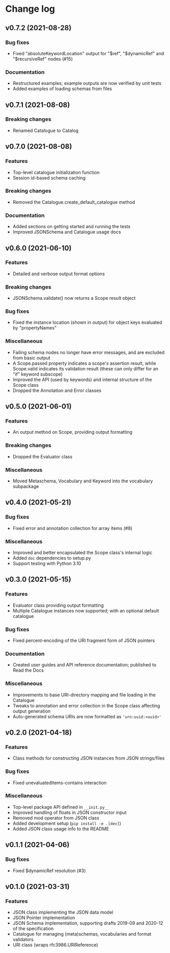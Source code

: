 # Change log

## v0.7.2 (2021-08-28)
### Bug fixes
* Fixed "absoluteKeywordLocation" output for "$ref", "$dynamicRef" and "$recursiveRef" nodes (#15)
### Documentation
* Restructured examples; example outputs are now verified by unit tests
* Added examples of loading schemas from files

## v0.7.1 (2021-08-08)
### Breaking changes
* Renamed Catalogue to Catalog

## v0.7.0 (2021-08-08)
### Features
* Top-level catalogue initialization function
* Session id-based schema caching
### Breaking changes
* Removed the Catalogue.create_default_catalogue method
### Documentation
* Added sections on getting started and running the tests
* Improved JSONSchema and Catalogue usage docs

## v0.6.0 (2021-06-10)
### Features
* Detailed and verbose output format options
### Breaking changes
* JSONSchema.validate() now returns a Scope result object
### Bug fixes
* Fixed the instance location (shown in output) for object keys evaluated by "propertyNames"
### Miscellaneous
* Failing schema nodes no longer have error messages, and are excluded from basic output
* A Scope.passed property indicates a scope's assertion result, while Scope.valid indicates its
  validation result (these can only differ for an "if" keyword subscope)
* Improved the API (used by keywords) and internal structure of the Scope class
* Dropped the Annotation and Error classes

## v0.5.0 (2021-06-01)
### Features
* An output method on Scope, providing output formatting
### Breaking changes
* Dropped the Evaluator class
### Miscellaneous
* Moved Metaschema, Vocabulary and Keyword into the vocabulary subpackage

## v0.4.0 (2021-05-21)
### Bug fixes
* Fixed error and annotation collection for array items (#8)
### Miscellaneous
* Improved and better encapsulated the Scope class's internal logic
* Added `doc` dependencies to setup.py
* Support testing with Python 3.10

## v0.3.0 (2021-05-15)
### Features
* Evaluator class providing output formatting
* Multiple Catalogue instances now supported; with an optional default catalogue
### Bug fixes
* Fixed percent-encoding of the URI fragment form of JSON pointers
### Documentation
* Created user guides and API reference documentation; published to Read the Docs
### Miscellaneous
* Improvements to base URI-directory mapping and file loading in the Catalogue
* Tweaks to annotation and error collection in the Scope class affecting output generation
* Auto-generated schema URIs are now formatted as `'urn:uuid:<uuid>'`

## v0.2.0 (2021-04-18)
### Features
* Class methods for constructing JSON instances from JSON strings/files
### Bug fixes
* Fixed unevaluatedItems-contains interaction
### Miscellaneous
* Top-level package API defined in `__init.py__`
* Improved handling of floats in JSON constructor input
* Removed mod operator from JSON class
* Added development setup (`pip install -e .[dev]`)
* Added JSON class usage info to the README

## v0.1.1 (2021-04-06)
### Bug fixes
* Fixed $dynamicRef resolution (#3)

## v0.1.0 (2021-03-31)
### Features
* JSON class implementing the JSON data model
* JSON Pointer implementation
* JSON Schema implementation, supporting drafts 2019-09 and 2020-12 of the specification
* Catalogue for managing (meta)schemas, vocabularies and format validators
* URI class (wraps rfc3986.URIReference)
